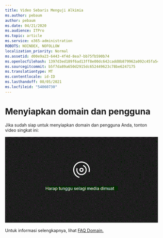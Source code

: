 ```yaml
---
title: Video Sebaris Menguji Alkimia
ms.author: pebaum
author: pebaum
ms.date: 04/21/2020
ms.audience: ITPro
ms.topic: article
ms.service: o365-administration
ROBOTS: NOINDEX, NOFOLLOW
localization_priority: Normal
ms.assetid: d00e9a23-6443-4f4d-8ea7-bb75fb590b74
ms.openlocfilehash: 1397d3ed189f6ad13ff8e00dc642cadd8b879962a092c45fa54b975888c03397
ms.sourcegitcommit: b5f7da89a650d2915dc652449623c78be6247175
ms.translationtype: MT
ms.contentlocale: id-ID
ms.lasthandoff: 08/05/2021
ms.locfileid: "54060730"
---
```

# <a name="set-up-domain-and-users"></a>Menyiapkan domain dan pengguna

Jika sudah siap untuk menyiapkan domain dan pengguna Anda, tonton video singkat ini:
  
![Browser Anda tidak mendukung video. Instal Microsoft Silverlight, Adobe Flash Player, atau Internet Explorer 9.](media/MSN_Video_Widget.gif)
  
Untuk informasi selengkapnya, lihat [FAQ Domain.](https://docs.microsoft.com/microsoft-365/admin/setup/domains-faq)